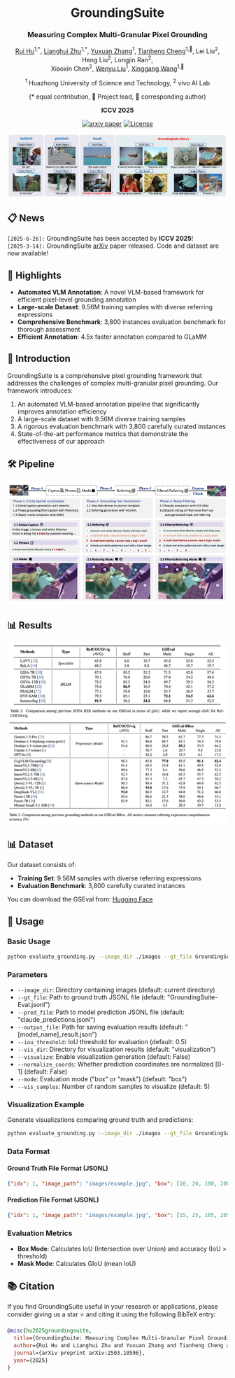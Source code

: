 <div align="center">
<h1>GroundingSuite</h1>
<h3>Measuring Complex Multi-Granular Pixel Grounding</h3>

[Rui Hu](https://github.com/isfinne)<sup>1,\*</sup>, [Lianghui Zhu](https://scholar.google.com/citations?user=NvMHcs0AAAAJ&hl=zh-CN)<sup>1,\*</sup>, [Yuxuan Zhang](https://github.com/CoderZhangYx)<sup>1</sup>, [Tianheng Cheng](https://scholar.google.com/citations?user=PH8rJHYAAAAJ&hl=zh-CN)<sup>1,🌟</sup>, Lei Liu<sup>2</sup>, Heng Liu<sup>2</sup>, Longjin Ran<sup>2</sup>,<br>Xiaoxin Chen<sup>2</sup>, [Wenyu Liu](http://eic.hust.edu.cn/professor/liuwenyu)<sup>1</sup>, [Xinggang Wang](https://xwcv.github.io/)<sup>1,📧</sup>

<sup>1</sup> Huazhong University of Science and Technology, <sup>2</sup> vivo AI Lab

(\* equal contribution, 🌟 Project lead, 📧 corresponding author)

<b>ICCV 2025</b>

[![arxiv paper](https://img.shields.io/badge/arXiv-Paper-red)](https://arxiv.org/abs/2503.10596)
[![License](https://img.shields.io/badge/License-Apache%202.0-blue.svg)](https://opensource.org/licenses/Apache-2.0)

</div>

<div align="center">
<img src="./assets/teaser.png">
</div>

## 📋 News
`[2025-6-26]:` GroundingSuite has been accepted by **ICCV 2025**!\
`[2025-3-14]:` GroundingSuite [arXiv](https://arxiv.org/abs/2503.10596) paper released. Code and dataset are now available!

## 🌟 Highlights

- **Automated VLM Annotation**: A novel VLM-based framework for efficient pixel-level grounding annotation
- **Large-scale Dataset**: 9.56M training samples with diverse referring expressions
- **Comprehensive Benchmark**: 3,800 instances evaluation benchmark for thorough assessment
- **Efficient Annotation**: 4.5x faster annotation compared to GLaMM

## 📝 Introduction

GroundingSuite is a comprehensive pixel grounding framework that addresses the challenges of complex multi-granular pixel grounding. Our framework introduces:

1. An automated VLM-based annotation pipeline that significantly improves annotation efficiency
2. A large-scale dataset with 9.56M diverse training samples
3. A rigorous evaluation benchmark with 3,800 carefully curated instances
4. State-of-the-art performance metrics that demonstrate the effectiveness of our approach

## 🛠️ Pipeline

<div align="center">
<img src="./assets/pipeline.png">
</div>

## 📊 Results

<div align="center">
<img src="./assets/gseval.png">
</div>

<div align="center">
<img src="./assets/gseval_box.png">
</div>

## 📊 Dataset

Our dataset consists of:
- **Training Set**: 9.56M samples with diverse referring expressions
- **Evaluation Benchmark**: 3,800 carefully curated instances

You can download the GSEval from: [Hugging Face](https://huggingface.co/datasets/hustvl/GSEval)

## 🚀 Usage

### Basic Usage

```bash
python evaluate_grounding.py --image_dir ./images --gt_file GroundingSuite-Eval.jsonl --pred_file model_predictions.jsonl
```

### Parameters

- `--image_dir`: Directory containing images (default: current directory)
- `--gt_file`: Path to ground truth JSONL file (default: "GroundingSuite-Eval.jsonl")
- `--pred_file`: Path to model prediction JSONL file (default: "claude_predictions.jsonl")
- `--output_file`: Path for saving evaluation results (default: "[model_name]_result.json")
- `--iou_threshold`: IoU threshold for evaluation (default: 0.5)
- `--vis_dir`: Directory for visualization results (default: "visualization")
- `--visualize`: Enable visualization generation (default: False)
- `--normalize_coords`: Whether prediction coordinates are normalized [0-1] (default: False)
- `--mode`: Evaluation mode ("box" or "mask") (default: "box")
- `--vis_samples`: Number of random samples to visualize (default: 5)

### Visualization Example

Generate visualizations comparing ground truth and predictions:

```bash
python evaluate_grounding.py --image_dir ./images --gt_file GroundingSuite-Eval.jsonl --pred_file model_predictions.jsonl --visualize --vis_dir ./vis_results
```

### Data Format

#### Ground Truth File Format (JSONL)

```json
{"idx": 1, "image_path": "images/example.jpg", "box": [10, 20, 100, 200], "class_id": 0, "label": "dog"}
```

#### Prediction File Format (JSONL)

```json
{"idx": 1, "image_path": "images/example.jpg", "box": [15, 25, 105, 205]}
```

### Evaluation Metrics

- **Box Mode**: Calculates IoU (Intersection over Union) and accuracy (IoU > threshold)
- **Mask Mode**: Calculates GIoU (mean IoU)

## 📚 Citation

If you find GroundingSuite useful in your research or applications, please consider giving us a star ⭐ and citing it using the following BibTeX entry:

```bibtex
@misc{hu2025groundingsuite,
  title={GroundingSuite: Measuring Complex Multi-Granular Pixel Grounding},
  author={Rui Hu and Lianghui Zhu and Yuxuan Zhang and Tianheng Cheng and Lei Liu and Heng Liu and Longjin Ran and Xiaoxin Chen and Wenyu Liu and Xinggang Wang},
  journal={arXiv preprint arXiv:2503.10596},
  year={2025}
}
```
